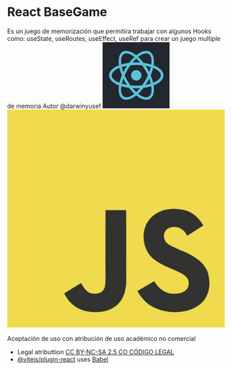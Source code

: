 # React BaseGame  
Es un juego de memorización que permitira trabajar con algunos Hooks como: useState, useRoutes, useEffect, useRef para crear un juego multiple de memoria
Autor @darwinyusef
![react js](https://raw.githubusercontent.com/darwinyusef/reactjs-basegame/master/public/img/react.jpg)
![js](https://raw.githubusercontent.com/darwinyusef/reactjs-basegame/master/public/img/js.jpg)

Aceptación de uso con atribución de uso académico no comercial
- Legal atributtion [CC BY-NC-SA 2.5 CO CÓDIGO LEGAL](https://creativecommons.org/licenses/by-nc-sa/2.5/co/legalcode.es)
- [@vitejs/plugin-react](https://github.com/vitejs/vite-plugin-react/blob/main/packages/plugin-react/README.md) uses [Babel](https://babeljs.io/) 
